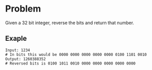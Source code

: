 # Problem

Given a 32 bit integer, reverse the bits and return that number.

## Exaple

```
Input: 1234
# In bits this would be 0000 0000 0000 0000 0000 0100 1101 0010
Output: 1260388352
# Reversed bits is 0100 1011 0010 0000 0000 0000 0000 0000
```
